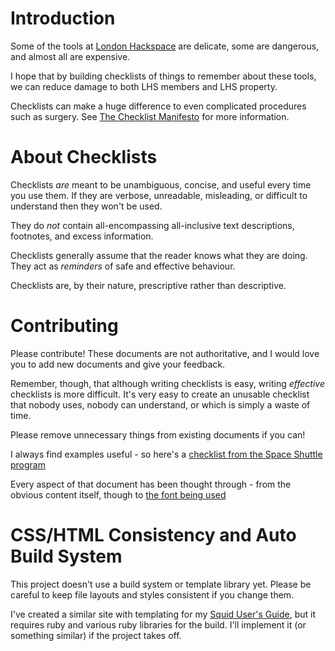 Introduction
============

Some of the tools at [London Hackspace](http://london.hackspace.org.uk) are delicate, some
are dangerous, and almost all are expensive.

I hope that by building checklists of things to remember about these tools, we can reduce
damage to both LHS members and LHS property.

Checklists can make a huge difference to even complicated procedures such as surgery. See
[The Checklist Manifesto](http://gawande.com/the-checklist-manifesto) for more information.


About Checklists
================

Checklists *are* meant to be unambiguous, concise, and useful every time you use them. If they are
verbose, unreadable, misleading, or difficult to understand then they won't be used.

They do *not* contain all-encompassing all-inclusive text descriptions, footnotes, and excess information.

Checklists generally assume that the reader knows what they are doing. They act as *reminders* of safe
and effective behaviour.

Checklists are, by their nature, prescriptive rather than descriptive.


Contributing
============

Please contribute! These documents are not authoritative, and I would love
you to add new documents and give your feedback.

Remember, though, that although writing checklists is easy,
writing *effective* checklists is more difficult. It's very easy to create an
unusable checklist that nobody uses, nobody can understand, or which is simply
a waste of time.

Please remove unnecessary things from existing documents if you can!

I always find examples useful - so here's a [checklist from the Space Shuttle program](http://www.nasa.gov/centers/johnson/pdf/539922main_EVA_134_F_A.pdf)

Every aspect of that document has been thought through - from the obvious content itself, though to
[the font being used](http://ti.arc.nasa.gov/m/profile/adegani/Flight-Deck_Documentation.pdf)


CSS/HTML Consistency and Auto Build System
==========================================

This project doesn't use a build system or template library yet. Please be careful to keep
file layouts and styles consistent if you change them.

I've created a similar site with templating for my [Squid User's Guide](https://github.com/oskarpearson/squid-users-guide),
but it requires ruby and various ruby libraries for the build. I'll implement it (or something similar)
if the project takes off.
